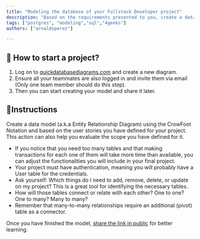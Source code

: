 ```yaml
---
title: "Modeling the database of your Fullstack Developer project"
description: "Based on the requirements presented to you, create a database model that responds to the approach"
tags: ["postgres", "modeling","sql","4geeks"]
authors: ["arnaldoperez"]

---
```


<onlyfor saas="false" withBanner="false">

## 🌱 How to start a project?

1. Log on to [quickdatabasediagrams.com](https://app.quickdatabasediagrams.com/) and create a new diagram.
2. Ensure all your teammates are also logged in and invite them via email (Only one team member should do this step).
3. Then you can start creating your model and share it later.

</onlyfor>

## 📝Instructions

Create a data model (a.k.a Entity Relationship Diagram) using the CrowFoot Notation and based on the user stories you have defined for your project. This action can also help you evaluate the scope you have defined for it.

- If you notice that you need too many tables and that making transactions for each one of them will take more time than available, you can adjust the functionalities you will include in your final project.
- Your project must have authentication, meaning you will probably have a User table for the credentials.
- Ask yourself: Which things do I need to add, remove, delete, or update on my project? This is a great tool for identifying the necessary tables.
- How will those tables connect or relate with each other? One to one? One to many? Many to many?
- Remember that many-to-many relationships require an additional (pivot) table as a connector.

Once you have finished the model, [share the link in public](https://4geeks.com/lesson/learn-in-public) for better learning.
